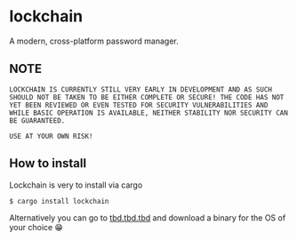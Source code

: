 # lockchain

A modern, cross-platform password manager.

## NOTE

```
LOCKCHAIN IS CURRENTLY STILL VERY EARLY IN DEVELOPMENT AND AS SUCH SHOULD NOT BE TAKEN TO BE EITHER COMPLETE OR SECURE! THE CODE HAS NOT YET BEEN REVIEWED OR EVEN TESTED FOR SECURITY VULNERABILITIES AND WHILE BASIC OPERATION IS AVAILABLE, NEITHER STABILITY NOR SECURITY CAN BE GUARANTEED.

USE AT YOUR OWN RISK!
```

## How to install

Lockchain is very to install via cargo

```console
$ cargo install lockchain
```

Alternatively you can go to [tbd.tbd.tbd]() and download a binary for the OS of your choice 😁